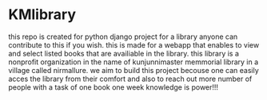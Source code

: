 # KMlibrary
this repo is created for python django project for a library anyone can contribute to this if you wish.
this is made for a webapp that enables to view and select listed books that are availiable in the library. 
this library is a nonprofit organization in the name of kunjunnimaster memmorial library in a village called nirmallure. 
we aim to build this project becouse one can easily acces the library from their comfort and also to reach out more number of people 
with a task of one book one week knowledge is power!!!
